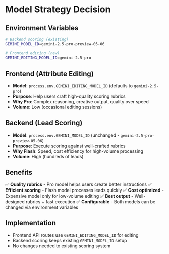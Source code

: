 # Model Strategy Decision

## Environment Variables
```bash
# Backend scoring (existing)
GEMINI_MODEL_ID=gemini-2.5-pro-preview-05-06

# Frontend editing (new)
GEMINI_EDITING_MODEL_ID=gemini-2.5-pro
```

## Frontend (Attribute Editing)
- **Model**: `process.env.GEMINI_EDITING_MODEL_ID` (defaults to `gemini-2.5-pro`)
- **Purpose**: Help users craft high-quality scoring rubrics
- **Why Pro**: Complex reasoning, creative output, quality over speed
- **Volume**: Low (occasional editing sessions)

## Backend (Lead Scoring) 
- **Model**: `process.env.GEMINI_MODEL_ID` (unchanged - `gemini-2.5-pro-preview-05-06`)
- **Purpose**: Execute scoring against well-crafted rubrics
- **Why Flash**: Speed, cost efficiency for high-volume processing
- **Volume**: High (hundreds of leads)

## Benefits
✅ **Quality rubrics** - Pro model helps users create better instructions
✅ **Efficient scoring** - Flash model processes leads quickly 
✅ **Cost optimized** - Expensive model only for low-volume editing
✅ **Best output** - Well-designed rubrics + fast execution
✅ **Configurable** - Both models can be changed via environment variables

## Implementation
- Frontend API routes use `GEMINI_EDITING_MODEL_ID` for editing
- Backend scoring keeps existing `GEMINI_MODEL_ID` setup
- No changes needed to existing scoring system
